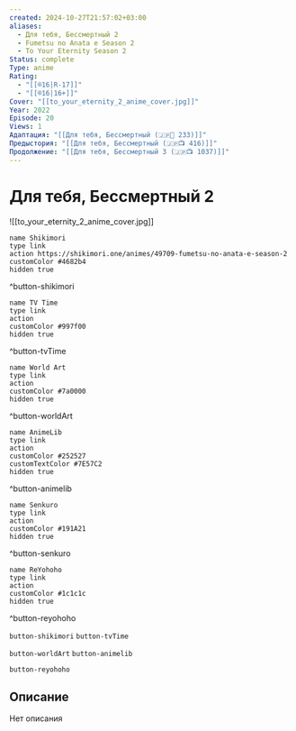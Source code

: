 ```yaml
---
created: 2024-10-27T21:57:02+03:00
aliases:
  - Для тебя, Бессмертный 2
  - Fumetsu no Anata e Season 2
  - To Your Eternity Season 2
Status: complete
Type: anime
Rating:
  - "[[®️16|R-17]]"
  - "[[®️16|16+]]"
Cover: "[[to_your_eternity_2_anime_cover.jpg]]"
Year: 2022
Episode: 20
Views: 1
Адаптация: "[[Для тебя, Бессмертный (🇯🇵📗 233)]]"
Предыстория: "[[Для тебя, Бессмертный (🇯🇵📺 416)]]"
Продолжение: "[[Для тебя, Бессмертный 3 (🇯🇵📺 1037)]]"
---
```


# Для тебя, Бессмертный 2

![[to_your_eternity_2_anime_cover.jpg]]

```button
name Shikimori
type link
action https://shikimori.one/animes/49709-fumetsu-no-anata-e-season-2
customColor #4682b4
hidden true
```
^button-shikimori

```button
name TV Time
type link
action 
customColor #997f00
hidden true
```
^button-tvTime

```button
name World Art
type link
action 
customColor #7a0000
hidden true
```
^button-worldArt

```button
name AnimeLib
type link
action 
customColor #252527
customTextColor #7E57C2
hidden true
```
^button-animelib

```button
name Senkuro
type link
action 
customColor #191A21
hidden true
```
^button-senkuro

```button
name ReYohoho
type link
action 
customColor #1c1c1c
hidden true
```
^button-reyohoho



`button-shikimori` `button-tvTime`

`button-worldArt` `button-animelib`

`button-reyohoho`

## Описание

Нет описания

